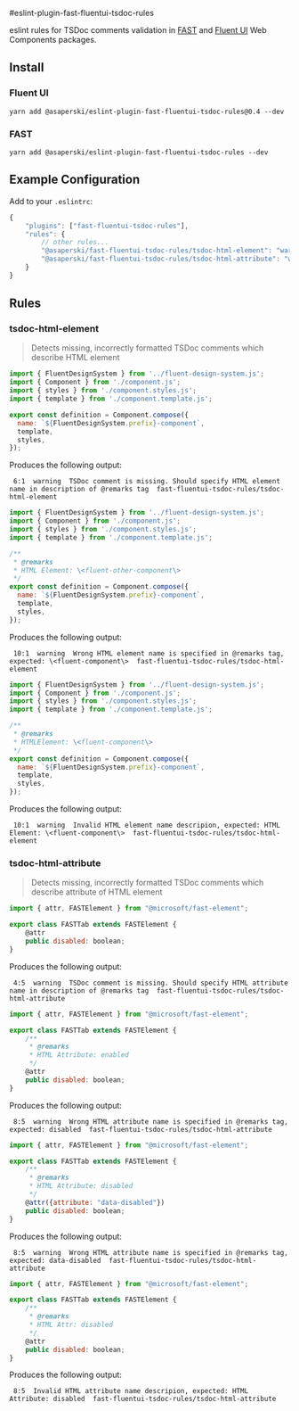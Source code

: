 #eslint-plugin-fast-fluentui-tsdoc-rules

eslint rules for TSDoc comments validation in [FAST](https://github.com/microsoft/fast) and [Fluent UI](https://github.com/microsoft/fluentui/tree/web-components-v3/packages/web-components) Web Components packages.

## Install

### Fluent UI

    yarn add @asaperski/eslint-plugin-fast-fluentui-tsdoc-rules@0.4 --dev

### FAST

    yarn add @asaperski/eslint-plugin-fast-fluentui-tsdoc-rules --dev

## Example Configuration

Add to your `.eslintrc`:

``` js
{
    "plugins": ["fast-fluentui-tsdoc-rules"],
    "rules": {
        // other rules...
        "@asaperski/fast-fluentui-tsdoc-rules/tsdoc-html-element": "warn",
        "@asaperski/fast-fluentui-tsdoc-rules/tsdoc-html-attribute": "warn"
    }
}
```

## Rules

### tsdoc-html-element

> Detects missing, incorrectly formatted TSDoc comments which describe HTML element

```js
import { FluentDesignSystem } from '../fluent-design-system.js';
import { Component } from './component.js';
import { styles } from './component.styles.js';
import { template } from './component.template.js';

export const definition = Component.compose({
  name: `${FluentDesignSystem.prefix}-component`,
  template,
  styles,
});
```

Produces the following output:

     6:1  warning  TSDoc comment is missing. Should specify HTML element name in description of @remarks tag  fast-fluentui-tsdoc-rules/tsdoc-html-element

```js
import { FluentDesignSystem } from '../fluent-design-system.js';
import { Component } from './component.js';
import { styles } from './component.styles.js';
import { template } from './component.template.js';

/**
 * @remarks
 * HTML Element: \<fluent-other-component\>
 */
export const definition = Component.compose({
  name: `${FluentDesignSystem.prefix}-component`,
  template,
  styles,
});
```

Produces the following output:

     10:1  warning  Wrong HTML element name is specified in @remarks tag, expected: \<fluent-component\>  fast-fluentui-tsdoc-rules/tsdoc-html-element

```js
import { FluentDesignSystem } from '../fluent-design-system.js';
import { Component } from './component.js';
import { styles } from './component.styles.js';
import { template } from './component.template.js';

/**
 * @remarks
 * HTMLElement: \<fluent-component\>
 */
export const definition = Component.compose({
  name: `${FluentDesignSystem.prefix}-component`,
  template,
  styles,
});
```

Produces the following output:

     10:1  warning  Invalid HTML element name descripion, expected: HTML Element: \<fluent-component\>  fast-fluentui-tsdoc-rules/tsdoc-html-element


### tsdoc-html-attribute

> Detects missing, incorrectly formatted TSDoc comments which describe attribute of HTML element

```js
import { attr, FASTElement } from "@microsoft/fast-element";

export class FASTTab extends FASTElement {
    @attr
    public disabled: boolean;
}
```

Produces the following output:

     4:5  warning  TSDoc comment is missing. Should specify HTML attribute name in description of @remarks tag  fast-fluentui-tsdoc-rules/tsdoc-html-attribute

```js
import { attr, FASTElement } from "@microsoft/fast-element";

export class FASTTab extends FASTElement {
    /**
     * @remarks
     * HTML Attribute: enabled
     */
    @attr
    public disabled: boolean;
}
```

Produces the following output:

     8:5  warning  Wrong HTML attribute name is specified in @remarks tag, expected: disabled  fast-fluentui-tsdoc-rules/tsdoc-html-attribute

```js
import { attr, FASTElement } from "@microsoft/fast-element";

export class FASTTab extends FASTElement {
    /**
     * @remarks
     * HTML Attribute: disabled
     */
    @attr({attribute: "data-disabled"})
    public disabled: boolean;
}
```

Produces the following output:

     8:5  warning  Wrong HTML attribute name is specified in @remarks tag, expected: data-disabled  fast-fluentui-tsdoc-rules/tsdoc-html-attribute

```js
import { attr, FASTElement } from "@microsoft/fast-element";

export class FASTTab extends FASTElement {
    /**
     * @remarks
     * HTML Attr: disabled
     */
    @attr
    public disabled: boolean;
}
```

Produces the following output:

     8:5  Invalid HTML attribute name descripion, expected: HTML Attribute: disabled  fast-fluentui-tsdoc-rules/tsdoc-html-attribute
